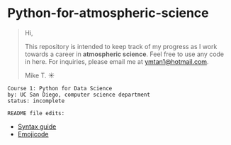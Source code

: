 # Python-for-atmospheric-science

>Hi,
>
>This repository is intended to keep track of my progress as I work towards a career in **atmospheric science**. 
>Feel free to use any code in here. For inquiries, please email me at ymtan1@hotmail.com.
>
>Mike T. :sunny:

```
Course 1: Python for Data Science
by: UC San Diego, computer science department
status: incomplete
```

`README file edits:`
- [Syntax guide](https://help.github.com/articles/basic-writing-and-formatting-syntax)
- [Emojicode](https://www.webfx.com/tools/emoji-cheat-sheet/)
